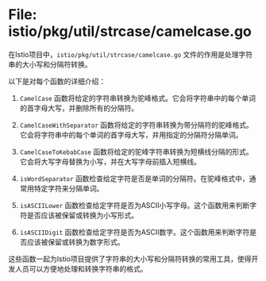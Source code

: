 # File: istio/pkg/util/strcase/camelcase.go

在Istio项目中，`istio/pkg/util/strcase/camelcase.go` 文件的作用是处理字符串的大小写和分隔符转换。

以下是对每个函数的详细介绍：

1. `CamelCase` 函数将给定的字符串转换为驼峰格式。它会将字符串中的每个单词的首字母大写，并删除所有的分隔符。

2. `CamelCaseWithSeparator` 函数将给定的字符串转换为带分隔符的驼峰格式。它会将字符串中的每个单词的首字母大写，并用指定的分隔符分隔单词。

3. `CamelCaseToKebabCase` 函数将给定的驼峰字符串转换为短横线分隔的形式。它会将大写字母替换为小写，并在大写字母前插入短横线。

4. `isWordSeparator` 函数检查给定字符是否是单词的分隔符。在驼峰格式中，通常用特定字符来分隔单词。

5. `isASCIILower` 函数检查给定字符是否为ASCII小写字母。这个函数用来判断字符是否应该被保留或转换为小写形式。

6. `isASCIIDigit` 函数检查给定字符是否为ASCII数字。这个函数用来判断字符是否应该被保留或转换为数字形式。

这些函数一起为Istio项目提供了字符串的大小写和分隔符转换的常用工具，使得开发人员可以方便地处理和转换字符串的格式。

